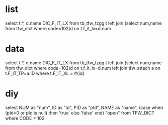 list
===
select t.*,
		d.name DIC_F_IT_LX 
	from 
		tb_tfw_tzgg t 
		left join (select num,name from tfw_dict where code=102)d on t.f_it_lx=d.num
        		
data
===
select t.*,
		d.name DIC_F_IT_LX 
	from 
		tb_tfw_tzgg t 
		left join (select num,name from tfw_dict where code=102)d on t.f_it_lx=d.num 
		left join tfw_attach a on t.F_IT_TP=a.ID
where t.F_IT_XL = #{id}
		
diy
===
select NUM as "num",
	ID as "id",
	PID as "pId",
	NAME as "name",
	(case when (pId=0 or pId is null) then 'true' else 'false' end) "open" 
from  TFW_DICT
where CODE = 102